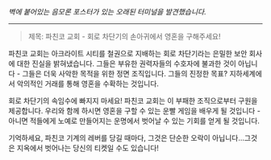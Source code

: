 _벽에 붙어있는 음모론 포스터가 있는 오래된 터미널을 발견했습니다._

---

> 제목: 파친코 교회 - 회로 차단기의 손아귀에서 영혼을 구해주세요!

파친코 교회는 아크라이트 시티를 철권으로 지배하는 회로 차단기라는 은밀한 보안 회사에 대한 진실을 밝혀냈습니다. 그들은 부유한 권력자들의 수호자에 불과한 것이 아닙니다 - 그들은 더욱 사악한 목적을 위한 정면 조직입니다. 그들의 진정한 목표? 지하세계에서 악의적인 거래를 통해 영혼을 수확하는 것입니다.

회로 차단기의 속임수에 빠지지 마세요! 파친코 교회는 이 부패한 조직으로부터 구원을 제공합니다. 우리와 함께 하시면 영혼을 구할 수 있는 운빨 게임을 배우게 될 것입니다 - 아니면 적들에게 노예로 만들어지는 운명에서 벗어날 수 있는 기회를 얻게 될 것입니다.

기억하세요, 파친코 기계의 레버를 당길 때마다, 그것은 단순한 오락이 아닙니다...그것은 지옥에서 벗어나는 당신의 티켓일 수도 있습니다!
